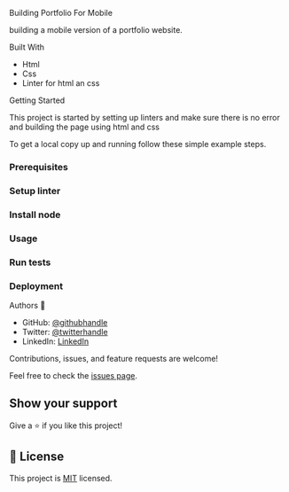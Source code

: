 Building Portfolio For Mobile

building a mobile version of a portfolio website.


Built With

- Html
- Css
- Linter for html an css


Getting Started

This project is started by setting up linters and make sure there is no error and 
building the page using html and css

 
To get a local copy up and running follow these simple example steps.

### Prerequisites

### Setup linter

### Install node

### Usage

### Run tests

### Deployment



Authors 👤

- GitHub: [@githubhandle](https://github.com/shaaibu7)
- Twitter: [@twitterhandle](https://twitter.com/shaaibusuleiman)
- LinkedIn: [LinkedIn](https://linkedin.com/in/shaaibusuleiman)

 

Contributions, issues, and feature requests are welcome!

Feel free to check the [issues page](github.com/issues/).

## Show your support

Give a ⭐️ if you like this project!

## 📝 License

This project is [MIT](https://github.com/shaaibu7/Portfolio-Setup/blob/main/LICENSE) licensed.
